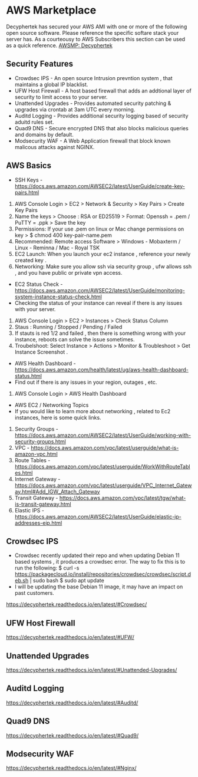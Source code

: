 AWS Marketplace 
==============================

Decyphertek has secured your AWS AMI with one or more of the following open source software. Please reference the specific softare stack your server has. As a courteousy to AWS Subscribers this section can be used as a quick reference. [AWSMP: Decyphertek ](https://aws.amazon.com/marketplace/seller-profile?id=851968a2-7d3c-4a0b-8c33-5351d91aaef1)

Security Features
-----------------

* Crowdsec IPS - An open source Intrusion prevntion system , that maintains a global IP blacklist. 
* UFW Host Firewall - A host based firewall that adds an addtional layer of security to limit access to your server. 
* Unattended Upgrades - Provides automated security patching & upgrades via crontab at 3am UTC every morning. 
* Auditd Logging - Provides additional security logging based of security aduitd rules set. 
* Quad9 DNS - Secure encrypted DNS that also blocks malicious queries and domains by default. 
* Modsecurity WAF - A Web Application firewall that block known malicous attacks against NGINX. 

AWS Basics
-----------

* SSH Keys - https://docs.aws.amazon.com/AWSEC2/latest/UserGuide/create-key-pairs.html
1. AWS Console Login > EC2 > Network & Security > Key Pairs > Create Key Pairs
2. Name the keys > Choose : RSA or ED25519 > Format: Openssh = .pem / PuTTY = .ppk > Save the key
3. Permissions: If your use .pem on linux or Mac change permissions on key > $ chmod 400 key-pair-name.pem
4. Recommended: Remote access Software > Windows - Mobaxterm / Linux - Reminna / Mac - Royal TSK 
4. EC2 Launch: When you launch your ec2 instance , reference your newly created key . 
5. Networking: Make sure you allow ssh via security group , ufw allows ssh , and you have public or private vpn access. 

* EC2 Status Check - https://docs.aws.amazon.com/AWSEC2/latest/UserGuide/monitoring-system-instance-status-check.html
* Checking the status of your instance can reveal if there is any issues with your server.
1. AWS Console Login > EC2  > Instances > Check Status Column
2. Staus : Running / Stopped / Pending / Failed 
3. If stauts is red 1/2 and failed , then there is something wrong with your instance, reboots can solve the issue sometimes. 
4. Troubelshoot: Select Instance > Actions > Monitor & Troubleshoot > Get Instance Screenshot .

* AWS Health Dashboard - https://docs.aws.amazon.com/health/latest/ug/aws-health-dashboard-status.html
* Find out if there is any issues in your region, outages , etc. 
1. AWS Console Login > AWS Health Dashboard 
    
* AWS EC2 / Networking Topics 
* If you would like to learn more about networking , related to Ec2 instances, here is some quick links. 
1. Security Groups - https://docs.aws.amazon.com/AWSEC2/latest/UserGuide/working-with-security-groups.html
2. VPC - https://docs.aws.amazon.com/vpc/latest/userguide/what-is-amazon-vpc.html
3. Route Tables - https://docs.aws.amazon.com/vpc/latest/userguide/WorkWithRouteTables.html
4. Internet Gateway - https://docs.aws.amazon.com/vpc/latest/userguide/VPC_Internet_Gateway.html#Add_IGW_Attach_Gateway
5. Transit Gateway - https://docs.aws.amazon.com/vpc/latest/tgw/what-is-transit-gateway.html
6. Elastic IPS - https://docs.aws.amazon.com/AWSEC2/latest/UserGuide/elastic-ip-addresses-eip.html

Crowdsec IPS
------------

* Crowdsec recently updated their repo and when updating Debian 11 based systems , it produces a crowdsec error. The way to fix this is to run the following:
$ curl -s https://packagecloud.io/install/repositories/crowdsec/crowdsec/script.deb.sh | sudo bash
$ sudo apt update
* I will be updating the base Debian 11 image, it may have an impact on past customers. 

https://decyphertek.readthedocs.io/en/latest/#Crowdsec/


UFW Host Firewall
-----------------

https://decyphertek.readthedocs.io/en/latest/#UFW/

Unattended Upgrades
-------------------

https://decyphertek.readthedocs.io/en/latest/#Unattended-Upgrades/

Auditd Logging
--------------

https://decyphertek.readthedocs.io/en/latest/#Auditd/

Quad9 DNS
----------

https://decyphertek.readthedocs.io/en/latest/#Quad9/

Modsecurity WAF 
----------------

https://decyphertek.readthedocs.io/en/latest/#Nginx/
    


